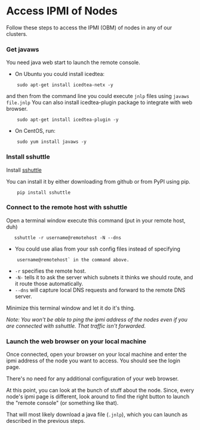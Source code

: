 # Access IPMI of Nodes
Follow these steps to access the IPMI (OBM) of nodes in any of our clusters.

### Get javaws
You need java web start to launch the remote console.
 -  On Ubuntu you could install icedtea:
```
    sudo apt-get install icedtea-netx -y
```
  and then from the command line you could execute `jnlp` files using `javaws file.jnlp`
  You can also install icedtea-plugin package to integrate with web browser.
```
    sudo apt-get install icedtea-plugin -y
```
 -  On CentOS, run:
```
    sudo yum install javaws -y
```
### Install sshuttle
Install [sshuttle](https://github.com/apenwarr/sshuttle#obtaining-sshuttle)

You can install it by either downloading from github or from PyPI using pip.
```
    pip install sshuttle
```
### Connect to the remote host with sshuttle
Open a terminal window execute this command (put in your remote host, duh)
```
   sshuttle -r username@remotehost -N --dns
```
 -  You could use alias from your ssh config files instead of specifying
```
    username@remotehost` in the command above.
```
 -  `-r` specifies the remote host.
 -  `-N-` tells it to ask the server which subnets it thinks we should route, and
    it route those automatically.
 -  `--dns` will capture local DNS requests and forward to the remote DNS server.

Minimize this terminal window and let it do it's thing.

*Note: You won't be able to ping the ipmi address of the nodes even if you are connected with sshuttle. That traffic isn't forwarded.*

### Launch the  web browser on your local machine
Once connected, open your browser on your local machine and enter the ipmi address of the node you want to access. You should see the login page.

There's no need for any additional configuration of your web browser.

At this point, you can look at the bunch of stuff about the node. Since, every node's ipmi page is different, look around to find the right button to launch
the "remote console" (or something like that). 

That will most likely download a java file (`.jnlp`), which you can launch as described in the previous steps.
